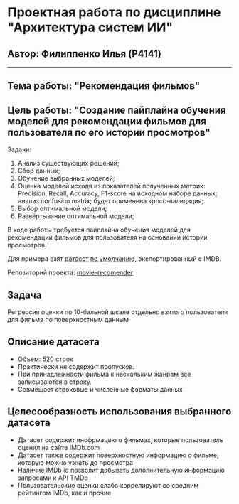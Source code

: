 # Проектная работа по дисциплине "Архитектура систем ИИ"

## Автор: Филиппенко Илья (P4141)

---
## Тема работы: "Рекомендация фильмов"

## Цель работы: "Создание пайплайна обучения моделей для рекомендации фильмов для пользователя по его истории просмотров"

Задачи:

1. Анализ существующих решений;
2. Сбор данных;
3. Обучение выбранных моделей;
4. Оценка моделей исходя из показателей полученных метрик: Precision, Recall, Accuracy, F1-score на исходном наборе данных; анализ confusion matrix; будет применена кросс-валидация;
5. Выбор оптимальной модели;
6. Развёртывание оптимальной модели;

В ходе работы требуется пайплайна обучения моделей для рекомендации фильмов для пользователя на основании истории просмотров.

Для примера взят [датасет по умолчанию](https://gist.githubusercontent.com/zeionara/de67f6c5ced7a7b04eac8d6556265e8e/raw/8aac306c985bd9e9e565fd97f4c6ea51c45a7d2c/ratings.csv), экспортированный с IMDB.

Репозиторий проекта: [movie-recomender](https://github.com/va1korion/movie-recomender)

## Задача 

Регрессия оценки по 10-бальной шкале отдельно взятого пользователя для фильма по поверхностным данным


## Описание датасета

- Объем: 520 строк
- Практически не содержит пропусков. 
- При принадлежности фильма к нескольким жанрам все записываются в строку.
- Совмещает строковые и численные форматы данных 


## Целесообразность использования выбранного датасета

- Датасет содержит инофрмацию о фильмах, которые пользователь оценил на сайте IMDb.com
- Датасет также содержит поверхностную информацию о фильме, которую можно узнать до просмотра
- Наличие IMDb id позволит добывать дополнительную информацию запросами к API TMDb
- Пользовательские оценки слабо коррелируют со средним рейтингом IMDb, как и прочие
